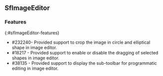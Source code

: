 ## SfImageEditor

### Features
{:#sfImageEditor-features}

* \#232240- Provided support to crop the image in circle and elliptical shape in image editor.
* \#18217 - Provided support to enable or disable the dragging of selected shapes in image editor.
* \#38135 - Provided support to display the sub-toolbar for programmatic editing in image editor.
